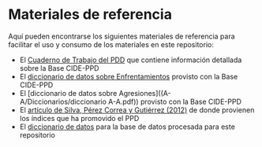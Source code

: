 # Materiales de referencia

Aqu&iacute; pueden encontrarse los siguientes materiales de referencia para facilitar el uso y consumo de los materiales en este repositorio:

* El [Cuaderno de Trabajo del PDD](20170202_095133_14._atuesta_siordia__madrazo__la_guerra_contra_las_drogas_en_mexico_registros_oficiales_de_eventos_durante_el_periodo_de_diciembre_de_2006_a_noviembre_de_2011.pdf) que contiene informaci&oacute;n detallada sobre la Base CIDE-PPD
* El [diccionario de datos sobre Enfrentamientos]() provisto con la Base CIDE-PPD
* El [diccionario de datos sobre Agresiones]((A-A/Diccionarios/diccionario A-A.pdf)) provisto con la Base CIDE-PPD
* El [art&iacute;culo de Silva, P&eacute;rez Correa y Guti&eacute;rrez (2012)](articles/Silva_etal2012.pdf) de donde provienen los &iacute;ndices que ha promovido el PPD
* El [diccionario de datos](DataDictionary.md) para la base de datos procesada para este repositorio



